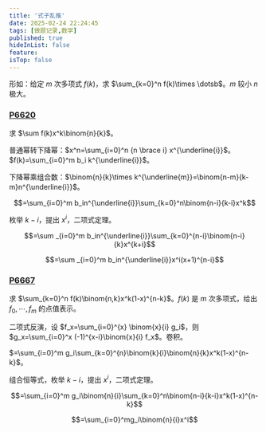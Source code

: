 ```yaml
---
title: '式子乱推'
date: 2025-02-24 22:24:45
tags: [做题记录,数学]
published: true
hideInList: false
feature: 
isTop: false
---
```

形如：给定 $m$ 次多项式 $f(k)$，求 $\sum_{k=0}^n f(k)\times \dotsb$。$m$ 较小 $n$ 极大。

### [P6620](https://www.luogu.com.cn/problem/P6620)

求 $\sum f(k)x^k\binom{n}{k}$。

普通幂转下降幂：$x^n=\sum_{i=0}^n {n \brace i}  x^{\underline{i}}$。$f(k)=\sum_{i=0}^m b_i k^{\underline{i}}$。

下降幂乘组合数：$\binom{n}{k}\times k^{\underline{m}}=\binom{n-m}{k-m}n^{\underline{i}}$。

$$=\sum_{i=0}^m b_in^{\underline{i}}\sum_{k=0}^n\binom{n-i}{k-i}x^k$$

枚举 $k-i$，提出 $x^i$，二项式定理。

$$=\sum _{i=0}^m b_in^{\underline{i}}\sum_{k=0}^{n-i}\binom{n-i}{k}x^{k+i}$$

$$=\sum _{i=0}^m b_in^{\underline{i}}x^i(x+1)^{n-i}$$

### [P6667](https://www.luogu.com.cn/problem/P6667)

求 $\sum_{k=0}^n f(k)\binom{n,k}x^k(1-x)^{n-k}$。$f(k)$ 是 $m$ 次多项式，给出 $f_0,\dotsb,f_{m}$ 的点值表示。

二项式反演，设 $f_x=\sum_{i=0}^{x} \binom{x}{i} g_i$，则 $g_x=\sum_{i=0}^x (-1)^{x-i}\binom{x}{i} f_x$。卷积。

$=\sum_{i=0}^m g_i\sum_{k=0}^{n}\binom{k}{i}\binom{n}{k}x^k(1-x)^{n-k}$。

组合恒等式，枚举 $k-i$，提出 $x^i$，二项式定理。

$$=\sum_{i=0}^m g_i\binom{n}{i}\sum_{k=0}^n\binom{n-i}{k-i}x^k(1-x)^{n-k}$$

$$=\sum_{i=0}^mg_i\binom{n}{i}x^i$$

